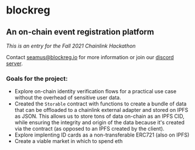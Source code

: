 # blockreg
## An on-chain event registration platform

_This is an entry for the Fall 2021 Chainlink Hackathon_

Contact seamus@blockreg.io for more information or join our [discord server](https://discord.gg/EWrcqhdtYv).

### Goals for the project:
- Explore on-chain identity verification flows for a practical use case without the overhead of sensitive user data.
- Created the `Storable` contract with functions to create a bundle of data that can be offloaded to a chainlink external adapter and stored on IPFS as JSON. This allows us to store tons of data on-chain as an IPFS CID, while ensuring the integrity and origin of the data because it's created via the contract (as opposed to an IPFS created by the client).
- Explore implenting ID cards as a non-transferable ERC721 (also on IPFS)
- Create a viable market in which to spend eth

